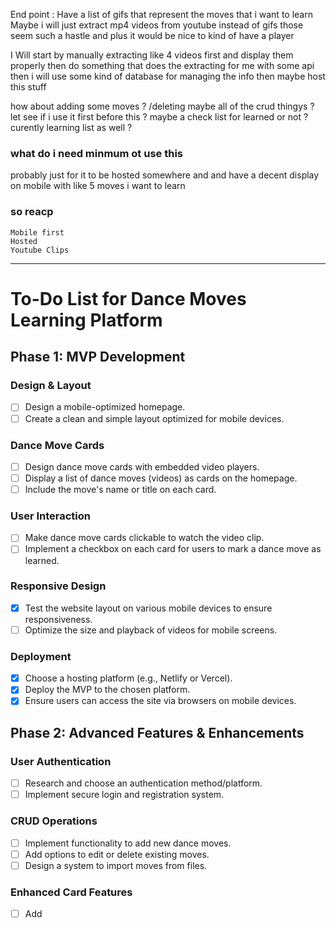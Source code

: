 End point :
Have a list of gifs that represent the moves that i want to learn
Maybe i will just extract mp4 videos from youtube instead of gifs those seem such a hastle and plus it would be nice to kind of have a player

I Will start by manually extracting like 4 videos first and display them properly
then do something that does the extracting for me with some api
then i will use some kind of database for managing the info
then maybe host this stuff

how about adding some moves ? /deleting maybe all of the crud thingys ? let see if i use it first before this ?
maybe a check list for learned or not ?
curently learning list as well ?

### what do i need minmum ot use this

probably just for it to be hosted somewhere and and have a decent display on mobile with like 5 moves i want to learn

### so reacp

    Mobile first
    Hosted
    Youtube Clips

---

# To-Do List for Dance Moves Learning Platform

## Phase 1: MVP Development

### Design & Layout
- [ ] Design a mobile-optimized homepage.
- [ ] Create a clean and simple layout optimized for mobile devices.

### Dance Move Cards
- [ ] Design dance move cards with embedded video players.
- [ ] Display a list of dance moves (videos) as cards on the homepage.
- [ ] Include the move's name or title on each card.

### User Interaction
- [ ] Make dance move cards clickable to watch the video clip.
- [ ] Implement a checkbox on each card for users to mark a dance move as learned.

### Responsive Design
- [x] Test the website layout on various mobile devices to ensure responsiveness.
- [ ] Optimize the size and playback of videos for mobile screens.

### Deployment
- [x] Choose a hosting platform (e.g., Netlify or Vercel).
- [x] Deploy the MVP to the chosen platform.
- [x] Ensure users can access the site via browsers on mobile devices.

## Phase 2: Advanced Features & Enhancements

### User Authentication
- [ ] Research and choose an authentication method/platform.
- [ ] Implement secure login and registration system.

### CRUD Operations
- [ ] Implement functionality to add new dance moves.
- [ ] Add options to edit or delete existing moves.
- [ ] Design a system to import moves from files.

### Enhanced Card Features
- [ ] Add
